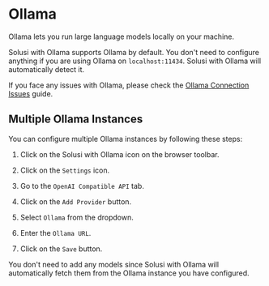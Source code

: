 # Ollama 

Ollama lets you run large language models locally on your machine.

Solusi with Ollama supports Ollama by default. You don't need to configure anything if you are using Ollama on `localhost:11434`. Solusi with Ollama will automatically detect it.

If you face any issues with Ollama, please check the [Ollama Connection Issues](/connection-issue.md) guide.


## Multiple Ollama Instances

You can configure multiple Ollama instances by following these steps:


1. Click on the Solusi with Ollama icon on the browser toolbar.

2. Click on the `Settings` icon.

3. Go to the `OpenAI Compatible API` tab.

4. Click on the `Add Provider` button.

5. Select `Ollama` from the dropdown.

6. Enter the `Ollama URL`.

7. Click on the `Save` button.

You don't need to add any models since Solusi with Ollama will automatically fetch them from the Ollama instance you have configured.